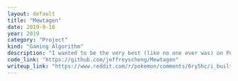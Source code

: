 ```yaml
---
layout: default
title: "Mewtagen"
date: 2019-9-18
year: 2019
category: "Project"
kind: "Gaming Algorithm"
description: "I wanted to be the very best (like no one ever was) on Pokemon Showdown, an online competitive platform with millions of players.  Based on monthly usage statistics, I hypothesized that Pokemon that \"look cool\" are used too frequently.  I then created a genetic algorithm to create teams that exploit the metagame inefficiencies caused by cosmetic bias.  The algorithm returns teams in the 99.99999th percentile; for a short period of time, I was the #1 ranked player on the Pokemon Showdown Elo ladder.  Winner of the UPenn 2017 CIS Fair."
code_link: "https://github.com/jeffreyscheng/Mewtagen"
writeup_link: "https://www.reddit.com/r/pokemon/comments/6ry5hc/i_built_a_machinelearning_tool_autocomplete_for/"
---
```

